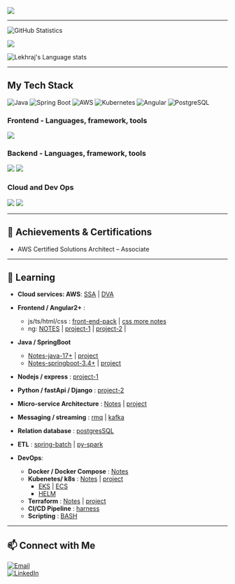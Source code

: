 ![](https://komarev.com/ghpvc/?username=lekhrajdinkar)  

---

![GitHub Statistics](https://github-readme-stats.vercel.app/api?username=lekhrajdinkar&show_icons=true&theme=light) 

![](https://github-readme-streak-stats.herokuapp.com?user=lekhrajdinkar&theme=light)

![Lekhraj's Language stats](https://github-readme-stats-eight-theta.vercel.app/api/top-langs/?username=lekhrajdinkar&layout=compact&langs_count=8&hide_border=true&theme=light&hide=Jupyter%20Notebook,HTML)

---
## My Tech Stack  
![Java](https://img.shields.io/badge/Java-ED8B00?style=for-the-badge&logo=java&logoColor=white)
![Spring Boot](https://img.shields.io/badge/Spring_Boot-6DB33F?style=for-the-badge&logo=spring-boot&logoColor=white)
![AWS](https://img.shields.io/badge/AWS-232F3E?style=for-the-badge&logo=amazon-aws&logoColor=white)
![Kubernetes](https://img.shields.io/badge/Kubernetes-326CE5?style=for-the-badge&logo=kubernetes&logoColor=white)
![Angular](https://img.shields.io/badge/Angular-DD0031?style=for-the-badge&logo=angular&logoColor=white)
![PostgreSQL](https://img.shields.io/badge/PostgreSQL-316192?style=for-the-badge&logo=postgresql&logoColor=white)


### Frontend - Languages, framework, tools
<img src="https://skillicons.dev/icons?i=angular,ts,css,html,js,redux,rxjs,npm,nodejs&theme=light" />

### Backend - Languages, framework, tools
<img src="https://skillicons.dev/icons?i=java,spring,hibernate,python,django,nodejs,maven,postgres&theme=light" />  
<img src="https://skillicons.dev/icons?i=eclipse,idea,pycharm,vscode,postman,kafka,rabbitmq&theme=light" />

### Cloud and Dev Ops
<img src="https://skillicons.dev/icons?i=aws,terraform&theme=light" />
<img src="https://skillicons.dev/icons?i=docker,kubernetes,git,github,linux,bash&theme=light" />

---
## 🏅 Achievements & Certifications  
- AWS Certified Solutions Architect – Associate


---
## 🌱 Learning 
- **Cloud services: AWS**: [SSA](https://github.com/lekhrajdinkar/02-backend-java-spring/tree/main/01_aws) | [DVA](https://github.com/lekhrajdinkar/02-backend-java-spring/blob/main/01_aws/00_DVA-C02/00_DVA.md)
  
- **Frontend / Angular2+** :
    - js/ts/html/css : [front-end-pack](https://github.com/lekhrajdinkar/01-front-end-pack) | [css more notes](https://github.com/lekhrajdinkar/01-front-end-pack/tree/master/01-Frontend-html-css-maximilliam-2018/NOTES-CSS)
    - ng: [NOTES](https://github.com/lekhrajdinkar/01-Frontend-Angular6-fundamentals/tree/master/notes) | [project-1](https://github.com/lekhrajdinkar/01-Frontend-MEAN-stack) | [project-2](https://github.com/lekhrajdinkar/99-project-01-OTT-ng) |  
      
- **Java / SpringBoot**
  - [Notes-java-17+](https://github.com/lekhrajdinkar/02-Java17/tree/main/Notes) | [project](https://github.com/lekhrajdinkar/02-Java17)
  - [Notes-springboot-3.4+](https://github.com/lekhrajdinkar/02-backend-java-spring/tree/main/00_Springboot) | [project](https://github.com/lekhrajdinkar/02-backend-java-spring/tree/main/src/main/java/com/lekhraj/java/spring)
    
- **Nodejs / express** : [project-1](https://github.com/lekhrajdinkar/02-Backend-API-NodeJS)

- **Python / fastApi / Django** : [project-2](https://github.com/lekhrajdinkar/02-Backend-Python)
  
- **Micro-service Architecture** : [Notes](https://github.com/lekhrajdinkar/03-spring-cloud-v2/tree/main/Notes) | [project](https://github.com/lekhrajdinkar/03-spring-cloud-v2)
- **Messaging / streaming** : [rmq](https://github.com/lekhrajdinkar/02-backend-java-spring/blob/main/06_messaging/rmq/06_Messaging_rabbitMQ.md) | [kafka](https://github.com/lekhrajdinkar/02-backend-java-spring/tree/main/06_messaging/kakfa)

- **Relation database** : [postgresSQL](https://github.com/lekhrajdinkar/02-backend-java-spring/tree/main/08_Database/01_rdbms)
- **ETL** : [spring-batch](https://github.com/lekhrajdinkar/02-backend-java-spring/tree/main/09_ETL/01_spring-batch) | [py-spark](https://github.com/lekhrajdinkar/02-backend-java-spring/tree/main/09_ETL/02_py-spark)

- **DevOps**:
  - **Docker / Docker Compose** : [Notes](https://github.com/lekhrajdinkar/02-backend-java-spring/tree/main/02_docker)
  - **Kubenetes/ k8s** : [Notes](https://github.com/lekhrajdinkar/02-backend-java-spring/tree/main/03_Kubernetes) | [project](https://github.com/lekhrajdinkar/02-backend-java-spring/tree/main/03_Kubernetes/00_project)
    - [EKS](https://github.com/lekhrajdinkar/02-backend-java-spring/tree/main/03_Kubernetes/04_EKS) | [ECS](https://github.com/lekhrajdinkar/02-backend-java-spring/tree/main/03_Kubernetes/03_ECS)
    - [HELM](https://github.com/lekhrajdinkar/02-backend-java-spring/tree/main/03_Kubernetes/05_helm)
  - **Terraform** : [Notes](https://github.com/lekhrajdinkar/02-backend-java-spring/tree/main/04_terraform) | [project](https://github.com/lekhrajdinkar/02-backend-java-spring/tree/main/04_terraform/project/aws-config-maps)
  - **CI/CD Pipeline** : [harness](https://github.com/lekhrajdinkar/02-backend-java-spring/tree/main/05_harness)
  - **Scripting** : [BASH](https://github.com/lekhrajdinkar/02-backend-java-spring/tree/main/07_scripting/bash_script)

---
## 📫 Connect with Me  
[![Email](https://img.shields.io/badge/Email-D14836?style=for-the-badge&logo=gmail&logoColor=white)](mailto:lekhrajdinkarus@gmail.com)  
[![LinkedIn](https://img.shields.io/badge/LinkedIn-0A66C2?style=for-the-badge&logo=linkedin&logoColor=white)](https://www.linkedin.com/in/lekhraj-dinkar-25872140/)  
  
